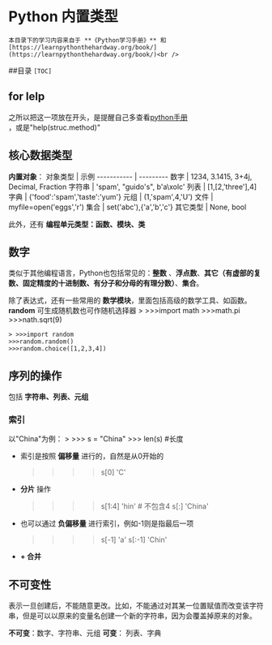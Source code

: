 Python 内置类型
==========================
    本目录下的学习内容来自于 **《Python学习手册》** 和[https://learnpythonthehardway.org/book/](https://learnpythonthehardway.org/book/)<br />
##目录
 `[TOC]`
 
## for lelp
之所以把这一项放在开头，是提醒自己多查看[python手册](https://docs.python.org/3/tutorial/index.html)<br />，或是"help(struc.method)"

## 核心数据类型
**内置对象**：
对象类型    |  示例
-----------  |  ---------
数字         |  1234, 3.1415,  3+4j, Decimal, Fraction
字符串       |  'spam', "guido's", b'a\xolc'
列表         |  [1,[2,'three'],4]
字典         |  {'food':'spam','taste':'yum'}
元组         |  (1,'spam',4,'U')
文件  |  myfile=open('eggs','r')
集合  |  set('abc'),{'a','b','c'}
其它类型  |  None, bool

此外，还有 **编程单元类型：函数、模块、类**

## 数字
类似于其他编程语言，Python也包括常见的：**整数** 、**浮点数**、**其它（有虚部的复数、固定精度的十进制数、有分子和分母的有理分数）**、**集合**。

除了表达式，还有一些常用的 **数学模块**，里面包括高级的数学工具、如函数。**random** 可生成随机数也可作随机选择器
    > >>>import math
    >>>math.pi
    >>>nath.sqrt(9)

    > >>>import random
    >>>random.random()
    >>>random.choice([1,2,3,4])

## 序列的操作
包括 **字符串、列表、元组**
### 索引
以"China"为例：
    > >>> s = "China"
    >>> len(s)         #长度

- 索引是按照 **偏移量** 进行的，自然是从0开始的
    > >>>s[0]
    'C'

- **分片** 操作
    > >>>s[1:4]
    'hin'    # 不包含4
    >>> s[:]
    'China'


- 也可以通过 **负偏移量** 进行索引，例如-1则是指最后一项
    > >>>s[-1]
    'a'
    >>>s[:-1]
    'Chin'

- **+ 合并**
## 不可变性
 表示一旦创建后，不能随意更改。比如，不能通过对其某一位置赋值而改变该字符串，但是可以以原来的变量名创建一个新的字符串，因为会覆盖掉原来的对象。

 **不可变**：数字、字符串、元组
 **可变**： 列表、字典
